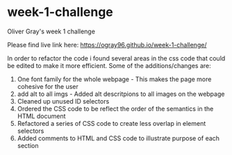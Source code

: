 # week-1-challenge
Oliver Gray's week 1 challenge

Please find live link here: https://ogray96.github.io/week-1-challenge/

In order to refactor the code i found several areas in the css code that could be edited to make it more efficient. Some of the additions/changes are:

1. One font family for the whole webpage - This makes the page more cohesive for the user
2. add alt to all imgs - Added alt descritpions to all images on the webpage
3. Cleaned up unused ID selectors
4. Ordered the CSS code to be reflect the order of the semantics in the HTML document
5. Refactored a series of CSS code to create less overlap in element selectors
6. Added comments to HTML and CSS code to illustrate purpose of each section




